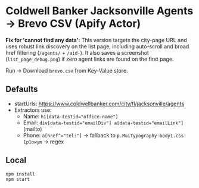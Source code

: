 # Coldwell Banker Jacksonville Agents → Brevo CSV (Apify Actor)

**Fix for 'cannot find any data':** This version targets the city-page URL and uses robust link discovery on the list page, including auto-scroll and broad href filtering (`/agents/` + `/aid-`). It also saves a screenshot (`list_page_debug.png`) if zero agent links are found on the first page.

Run → Download `brevo.csv` from Key-Value store.

## Defaults
- startUrls: https://www.coldwellbanker.com/city/fl/jacksonville/agents
- Extractors use:
  - Name: `h1[data-testid="office-name"]`
  - Email: `div[data-testid="emailDiv"] a[data-testid="emailLink"]` (mailto)
  - Phone: `a[href^="tel:"]` → fallback to `p.MuiTypography-body1.css-1p1owym` → regex

## Local
```bash
npm install
npm start
```
